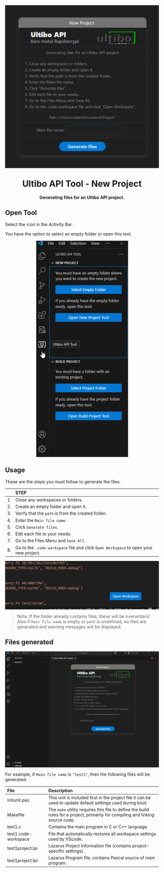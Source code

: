 <h1 align="center">
    <img align="center" src="img/NewP.png" width="auto" alt="UltiboAPI">
  <br>
	<br>
	Ultibo API Tool - New Project
</h1>
<p align="center"><strong>Generating files for an Ultibo API project.</strong></p>



## Open Tool

Select the icon in the Activity Bar.

You have the option to select an empty folder or open this tool.

<p align="center">
    <img align="center" src="img/OpenNewP.png" width="auto" alt="Open Ultibo API Tool">
</p>

## Usage

These are the steps you must follow to generate the files.

|            | STEP |
|:--------------------|:-------------|
|1.    | Close any workspaces or folders.|
|2.    | Create an empty folder and open it.|
|3.    | Verify that the `path` is from the created folder.|
|4.    | Enter the `Main file name`.|
|5.    | Click `Generate files`.|
|6.    | Edit each file to your needs.|
|7.    | Go to the Files Menu and `Save All`.|
|8.    | Go to the `.code-workspace` file and click `Open Workspace` to open your new project.|

<p align="center">
    <img align="center" src="img/OpenWorkspaceButton.png" width="auto" alt="Open Workspace">
</p>

> Note: If the folder already contains files, these will be overwriters!.  
Also if `Main file name` is empty or `path` is undefined, no files are generated and warning messages will be displayed.

## Files generated
<p align="center">
    <img align="center" src="img/NewProj.gif" width="auto" alt="Sample">
</p>

For example, if `Main file name` is `"test1"`, then the following files will be generated:

|  File           | Description|
|:--------------------|:-------------|
| initunit.pas    | This unit is included first in the project file it can be used to update default settings used during boot.|
| Makefile |The `make` utility requires this file to define the build rules for a project, primarily for compiling and linking source code.  |
| test1.c    | Contains the main program in C or C++ language.|
| test1.code-workspace | File that automatically restores all workspace settings used by VScode.|
| test1project.lpi     | Lazarus Project Information file (contains project-specific settings) .|
| test1project.lpr | Lazarus Program file, contains Pascal source of main program.|

